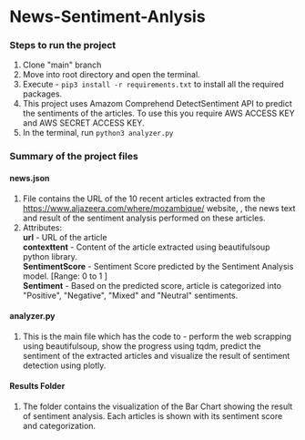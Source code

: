 # News-Sentiment-Anlysis

### Steps to run the project
1. Clone "main" branch
2. Move into root directory and open the terminal.
3. Execute - ```pip3 install -r requirements.txt``` to install all the required packages. 
4. This project uses Amazom Comprehend DetectSentiment API to predict the sentiments of the articles. To use this you require AWS ACCESS KEY and AWS SECRET ACCESS KEY.
5. In the terminal, run ```python3 analyzer.py```

### Summary of the project files
#### **news.json**
1. File contains the URL of the 10 recent articles extracted from the https://www.aljazeera.com/where/mozambique/ website, , the news text and result of the sentiment analysis performed on these articles. 
2. Attributes: <br />
   **url** - URL of the article <br />
   **contexttent** - Content of the article extracted using beautifulsoup python library. <br />
   **SentimentScore** - Sentiment Score predicted by the Sentiment Analysis model. [Range: 0 to 1 ] <br />
   **Sentiment** - Based on the predicted score, article is categorized into "Positive", "Negative", "Mixed" and "Neutral" sentiments.


#### **analyzer.py**
1. This is the main file which has the code to - perform the web scrapping using beautifulsoup, show the progress using tqdm,  predict the sentiment of the extracted articles and visualize the result of sentiment detection using plotly.

#### **Results Folder**
1. The folder contains the visualization of the Bar Chart showing the result of sentiment analysis. Each articles is shown with its sentiment score and categorization.